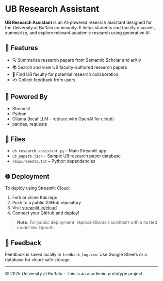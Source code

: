 # UB Research Assistant

**UB Research Assistant** is an AI-powered research assistant designed for the University at Buffalo community. It helps students and faculty discover, summarize, and explore relevant academic research using generative AI.

## 🚀 Features
- 🔍 Summarize research papers from Semantic Scholar and arXiv
- 📚 Search and view UB faculty-authored research papers
- 🤝 Find UB faculty for potential research collaboration
- ✍️ Collect feedback from users

## 🧠 Powered By
- Streamlit
- Python
- Ollama (local LLM – replace with OpenAI for cloud)
- pandas, requests

## 📁 Files
- `ub_research_assistant.py` – Main Streamlit app
- `ub_papers.json` – Sample UB research paper database
- `requirements.txt` – Python dependencies

## 🌐 Deployment
To deploy using Streamlit Cloud:
1. Fork or clone this repo
2. Push to a public GitHub repository
3. Visit [streamlit.io/cloud](https://streamlit.io/cloud)
4. Connect your GitHub and deploy!

> **Note:** For public deployment, replace Ollama (localhost) with a hosted model like OpenAI.

## 📝 Feedback
Feedback is saved locally in `feedback_log.csv`. Use Google Sheets or a database for cloud-safe storage.

---

© 2025 University at Buffalo – This is an academic prototype project.
